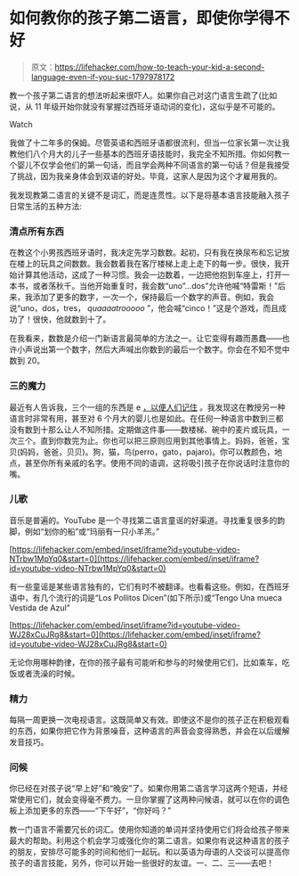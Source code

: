 # 如何教你的孩子第二语言，即使你学得不好

> 原文：<https://lifehacker.com/how-to-teach-your-kid-a-second-language-even-if-you-suc-1797978172>

教一个孩子第二语言的想法听起来很吓人。如果你自己对这门语言生疏了(比如说，从 11 年级开始你就没有掌握过西班牙语动词的变化)，这似乎是不可能的。

Watch

我做了十二年多的保姆。尽管英语和西班牙语都很流利，但当一位家长第一次让我教他们八个月大的儿子一些基本的西班牙语技能时，我完全不知所措。你如何教一个婴儿不仅学会他们的第一句话，而且学会两种不同语言的第一句话？但是我接受了挑战，因为我亲身体会到双语的好处。毕竟，这家人是因为这个才雇用我的。

我发现教第二语言的关键不是词汇，而是连贯性。以下是将基本语言技能融入孩子日常生活的五种方法:

### 清点所有东西

在教这个小男孩西班牙语时，我决定先学习数数。起初，只有我在换尿布和忘记放在楼上的玩具之间数数。我会数着我在客厅楼梯上走上走下的每一步。很快，我开始计算其他活动，这成了一种习惯。我会一边数着，一边把他抱到车座上，打开一本书，或者荡秋千。当他开始重复时，我会数“uno”...dos”允许他喊“特雷斯！”后来，我添加了更多的数字，一次一个，保持最后一个数字的声音。例如，我会说“uno，dos，tres， *quaaaatrooooo* ”，他会喊“cinco！”这是个游戏，而且成功了！很快，他就数到十了。

在我看来，数数是介绍一门新语言最简单的方法之一。让它变得有趣而愚蠢——也许小声说出第一个数字，然后大声喊出你数到的最后一个数字。你会在不知不觉中数到 20。

### 三的魔力

最近有人告诉我，三个一组的东西是 e [，以便人们记住](https://www.forbes.com/sites/carminegallo/2012/07/02/thomas-jefferson-steve-jobs-and-the-rule-of-3/#5843b3521962) 。我发现这在教授另一种语言时非常有用，甚至对 6 个月大的婴儿也是如此。在任何一种语言中数到三都没有数到十那么让人不知所措。定期做这件事——数楼梯、碗中的麦片或玩具，一次三个。直到你数完为止。你也可以把三原则应用到其他事情上。妈妈，爸爸，宝贝(妈妈，爸爸，贝贝)。狗，猫，鸟(perro，gato，pajaro)。你可以教颜色，地点，甚至你所有亲戚的名字。使用不同的语调，这将吸引孩子在你说话时注意你的嘴。

### 儿歌

音乐是普遍的。YouTube 是一个寻找第二语言童谣的好渠道。寻找重复很多的韵脚，例如“划你的船”或“玛丽有一只小羊羔。”

 [https://lifehacker.com/embed/inset/iframe?id=youtube-video-NTrbw1MpYq0&start=0](https://lifehacker.com/embed/inset/iframe?id=youtube-video-NTrbw1MpYq0&start=0) 

有一些童谣是某些语言独有的，它们有时不被翻译。也看看这些。例如，在西班牙语中，有几个流行的词是“Los Pollitos Dicen”(如下所示)或“Tengo Una mueca Vestida de Azul”

 [https://lifehacker.com/embed/inset/iframe?id=youtube-video-WJ28xCuJRg8&start=0](https://lifehacker.com/embed/inset/iframe?id=youtube-video-WJ28xCuJRg8&start=0) 

无论你用哪种韵律，在你的孩子最有可能听和参与的时候使用它们，比如乘车，吃饭或者洗澡的时候。

### 精力

每隔一周更换一次电视语言。这既简单又有效。即使这不是你的孩子正在积极观看的东西，如果你把它作为背景噪音，这种语言的声音会变得熟悉，并会在以后缓解发音技巧。

### 问候

你已经在对孩子说“早上好”和“晚安”了。如果你用第二语言学习这两个短语，并经常使用它们，就会变得毫不费力。一旦你掌握了这两种问候语，就可以在你的调色板上添加更多的东西——“下午好”，“你好吗？”

教一门语言不需要冗长的词汇。使用你知道的单词并坚持使用它们将会给孩子带来最大的帮助。利用这个机会学习或强化你的第二语言。如果你有说这种语言的孩子的朋友，安排尽可能多的时间和他们一起玩。和以英语为母语的人交谈可以提高你孩子的语言技能，另外，你可以开始一些很好的友谊。一、二、三——去吧！